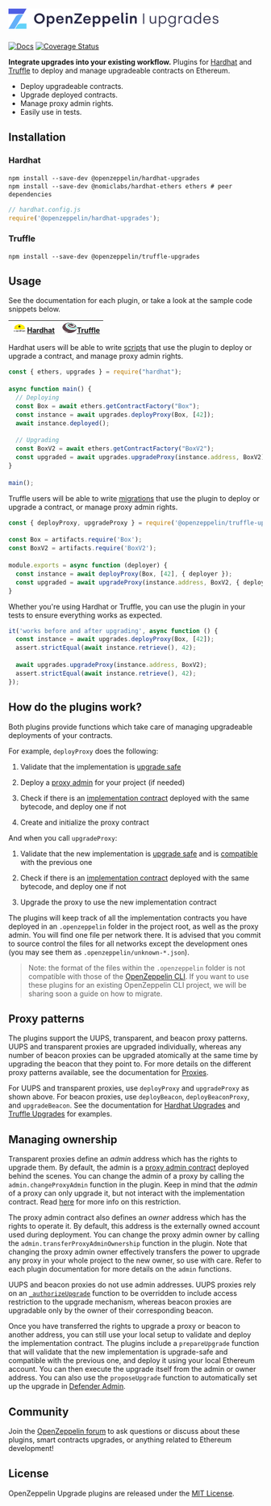 # <img src="assets/banner.svg" alt="OpenZeppelin Upgrades" height="40px">

[![Docs](https://img.shields.io/badge/docs-%F0%9F%93%84-blue)](https://docs.openzeppelin.com/upgrades-plugins)
[![Coverage Status](https://codecov.io/gh/OpenZeppelin/openzeppelin-upgrades/graph/badge.svg)](https://codecov.io/gh/OpenZeppelin/openzeppelin-upgrades)

**Integrate upgrades into your existing workflow.** Plugins for [Hardhat](https://hardhat.org/) and [Truffle](https://www.trufflesuite.com/truffle) to deploy and manage upgradeable contracts on Ethereum.

- Deploy upgradeable contracts.
- Upgrade deployed contracts.
- Manage proxy admin rights.
- Easily use in tests.

## Installation

### Hardhat

```
npm install --save-dev @openzeppelin/hardhat-upgrades
npm install --save-dev @nomiclabs/hardhat-ethers ethers # peer dependencies
```

```js
// hardhat.config.js
require('@openzeppelin/hardhat-upgrades');
```

### Truffle

```
npm install --save-dev @openzeppelin/truffle-upgrades
```

## Usage

See the documentation for each plugin, or take a look at the sample code snippets below.

| [<img src="assets/hardhat.svg" height="20px" width="30px" alt="">Hardhat](./packages/plugin-hardhat/README.md)| [<img src="assets/truffle.svg" height="20px" width="30px" alt="">Truffle](./packages/plugin-truffle/README.md) |
|-|-|

Hardhat users will be able to write [scripts](https://hardhat.org/guides/scripts.html) that use the plugin to deploy or upgrade a contract, and manage proxy admin rights.

```js
const { ethers, upgrades } = require("hardhat");

async function main() {
  // Deploying
  const Box = await ethers.getContractFactory("Box");
  const instance = await upgrades.deployProxy(Box, [42]);
  await instance.deployed();

  // Upgrading
  const BoxV2 = await ethers.getContractFactory("BoxV2");
  const upgraded = await upgrades.upgradeProxy(instance.address, BoxV2);
}

main();
```

Truffle users will be able to write [migrations](https://www.trufflesuite.com/docs/truffle/getting-started/running-migrations) that use the plugin to deploy or upgrade a contract, or manage proxy admin rights.

```js
const { deployProxy, upgradeProxy } = require('@openzeppelin/truffle-upgrades');

const Box = artifacts.require('Box');
const BoxV2 = artifacts.require('BoxV2');

module.exports = async function (deployer) {
  const instance = await deployProxy(Box, [42], { deployer });
  const upgraded = await upgradeProxy(instance.address, BoxV2, { deployer });
}
```

Whether you're using Hardhat or Truffle, you can use the plugin in your tests to ensure everything works as expected.

```js
it('works before and after upgrading', async function () {
  const instance = await upgrades.deployProxy(Box, [42]);
  assert.strictEqual(await instance.retrieve(), 42);
  
  await upgrades.upgradeProxy(instance.address, BoxV2);
  assert.strictEqual(await instance.retrieve(), 42);
});
```

## How do the plugins work?

Both plugins provide functions which take care of managing upgradeable deployments of your contracts.

For example, `deployProxy` does the following:

1. Validate that the implementation is [upgrade safe](https://docs.openzeppelin.com/upgrades-plugins/faq#what-does-it-mean-for-a-contract-to-be-upgrade-safe)

2. Deploy a [proxy admin](https://docs.openzeppelin.com/upgrades-plugins/faq#what-is-a-proxy-admin) for your project (if needed)

3. Check if there is an [implementation contract](https://docs.openzeppelin.com/upgrades-plugins/faq#what-is-an-implementation-contract) deployed with the same bytecode, and deploy one if not

4. Create and initialize the proxy contract

And when you call `upgradeProxy`:

1. Validate that the new implementation is [upgrade safe](https://docs.openzeppelin.com/upgrades-plugins/faq#what-does-it-mean-for-a-contract-to-be-upgrade-safe) and is [compatible](https://docs.openzeppelin.com/upgrades-plugins/faq#what-does-it-mean-for-an-implementation-to-be-compatible) with the previous one

2. Check if there is an [implementation contract](https://docs.openzeppelin.com/upgrades-plugins/faq#what-is-an-implementation-contract) deployed with the same bytecode, and deploy one if not

3. Upgrade the proxy to use the new implementation contract

The plugins will keep track of all the implementation contracts you have deployed in an `.openzeppelin` folder in the project root, as well as the proxy admin. You will find one file per network there. It is advised that you commit to source control the files for all networks except the development ones (you may see them as `.openzeppelin/unknown-*.json`).

> Note: the format of the files within the `.openzeppelin` folder is not compatible with those of the [OpenZeppelin CLI](https://docs.openzeppelin.com/cli). If you want to use these plugins for an existing OpenZeppelin CLI project, we will be sharing soon a guide on how to migrate.

## Proxy patterns

The plugins support the UUPS, transparent, and beacon proxy patterns. UUPS and transparent proxies are upgraded individually, whereas any number of beacon proxies can be upgraded atomically at the same time by upgrading the beacon that they point to. For more details on the different proxy patterns available, see the documentation for [Proxies](https://docs.openzeppelin.com/contracts/4.x/api/proxy).

For UUPS and transparent proxies, use `deployProxy` and `upgradeProxy` as shown above. For beacon proxies, use `deployBeacon`, `deployBeaconProxy`, and `upgradeBeacon`. See the documentation for [Hardhat Upgrades](./packages/plugin-hardhat/README.md) and [Truffle Upgrades](./packages/plugin-truffle/README.md) for examples.

## Managing ownership

Transparent proxies define an _admin_ address which has the rights to upgrade them. By default, the admin is a [proxy admin contract](https://docs.openzeppelin.com/upgrades-plugins/faq#what-is-a-proxy-admin) deployed behind the scenes. You can change the admin of a proxy by calling the `admin.changeProxyAdmin` function in the plugin. Keep in mind that the _admin_ of a proxy can only upgrade it, but not interact with the implementation contract. Read [here](https://docs.openzeppelin.com/upgrades-plugins/proxies#transparent-proxies-and-function-clashes) for more info on this restriction.

The proxy admin contract also defines an _owner_ address which has the rights to operate it. By default, this address is the externally owned account used during deployment. You can change the proxy admin owner by calling the `admin.transferProxyAdminOwnership` function in the plugin. Note that changing the proxy admin owner effectively transfers the power to upgrade any proxy in your whole project to the new owner, so use with care. Refer to each plugin documentation for more details on the `admin` functions.

UUPS and beacon proxies do not use admin addresses. UUPS proxies rely on an [`_authorizeUpgrade`](https://docs.openzeppelin.com/contracts/4.x/api/proxy#UUPSUpgradeable-_authorizeUpgrade-address-) function to be overridden to include access restriction to the upgrade mechanism, whereas beacon proxies are upgradable only by the owner of their corresponding beacon.

Once you have transferred the rights to upgrade a proxy or beacon to another address, you can still use your local setup to validate and deploy the implementation contract. The plugins include a `prepareUpgrade` function that will validate that the new implementation is upgrade-safe and compatible with the previous one, and deploy it using your local Ethereum account. You can then execute the upgrade itself from the admin or owner address. You can also use the `proposeUpgrade` function to automatically set up the upgrade in [Defender Admin](https://docs.openzeppelin.com/defender/admin).

## Community

Join the [OpenZeppelin forum](https://forum.openzeppelin.com/) to ask questions or discuss about these plugins, smart contracts upgrades, or anything related to Ethereum development!

## License

OpenZeppelin Upgrade plugins are released under the [MIT License](LICENSE).
